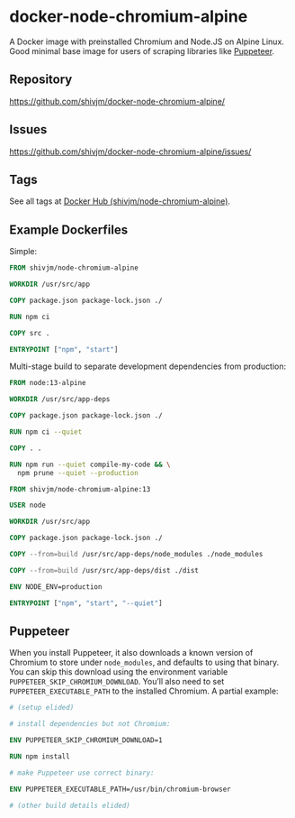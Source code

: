 # docker-node-chromium-alpine

A Docker image with preinstalled Chromium and Node.JS on Alpine Linux.
Good minimal base image for users of scraping libraries like
[Puppeteer](https://github.com/GoogleChrome/puppeteer/).

## Repository

https://github.com/shivjm/docker-node-chromium-alpine/

## Issues

https://github.com/shivjm/docker-node-chromium-alpine/issues/

## Tags

See all tags at [Docker Hub
(shivjm/node-chromium-alpine)](https://hub.docker.com/repository/docker/shivjm/node-chromium-alpine).

## Example Dockerfiles

Simple:

```Dockerfile
FROM shivjm/node-chromium-alpine

WORKDIR /usr/src/app

COPY package.json package-lock.json ./

RUN npm ci

COPY src .

ENTRYPOINT ["npm", "start"]
```

Multi-stage build to separate development dependencies from
production:

```Dockerfile
FROM node:13-alpine

WORKDIR /usr/src/app-deps

COPY package.json package-lock.json ./

RUN npm ci --quiet

COPY . .

RUN npm run --quiet compile-my-code && \
  npm prune --quiet --production

FROM shivjm/node-chromium-alpine:13

USER node

WORKDIR /usr/src/app

COPY package.json package-lock.json ./

COPY --from=build /usr/src/app-deps/node_modules ./node_modules

COPY --from=build /usr/src/app-deps/dist ./dist

ENV NODE_ENV=production

ENTRYPOINT ["npm", "start", "--quiet"]
```

## Puppeteer

When you install Puppeteer, it also downloads a known version of
Chromium to store under `node_modules`, and defaults to using that
binary. You can skip this download using the environment variable
`PUPPETEER_SKIP_CHROMIUM_DOWNLOAD`. You’ll also need to set
`PUPPETEER_EXECUTABLE_PATH` to the installed Chromium. A partial
example:

```Dockerfile
# (setup elided)

# install dependencies but not Chromium:

ENV PUPPETEER_SKIP_CHROMIUM_DOWNLOAD=1

RUN npm install

# make Puppeteer use correct binary:

ENV PUPPETEER_EXECUTABLE_PATH=/usr/bin/chromium-browser

# (other build details elided)
```
